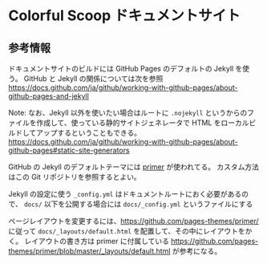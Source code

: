 # Colorful Scoop ドキュメントサイト

## 参考情報

ドキュメントサイトのビルドには GitHub Pages のデフォルトの Jekyll を使う。
GitHub と Jekyll の関係については次を参照 https://docs.github.com/ja/github/working-with-github-pages/about-github-pages-and-jekyll

Note: なお、Jekyll 以外を使いたい場合はルートに `.nojekyll` というからのファイルを作成して、使っている静的サイトジェネレータで HTML をローカルビルドしてアップするということもできる。 https://docs.github.com/ja/github/working-with-github-pages/about-github-pages#static-site-generators

GitHub の Jekyll のデフォルトテーマには [primer](https://github.com/pages-themes/primer) が使われてる。
カスタム方法はこの Git リポジトリを参照するとよい。

Jekyll の設定に使う `_config.yml` はドキュメントルートにおく必要があるので、 `docs/` 以下を公開する場合には `docs/_config.yml` というファイルにする

ページレイアウトを変更するには、https://github.com/pages-themes/primer/ に従って `docs/_layouts/default.html` を配置して、その中にレイアウトをかく。
レイアウトの書き方は primer に付属している https://github.com/pages-themes/primer/blob/master/_layouts/default.html が参考になる。